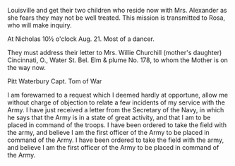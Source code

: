 Louisville and get their two children who reside now with Mrs. Alexander as she fears they may not be well treated. This mission is transmitted to Rosa, who will make inquiry.

At Nicholas 10½ o'clock
Aug. 21. Most of a dancer.

They must address their letter to
Mrs. Willie Churchill (mother's daughter)
Cincinnati, O., Water St. Bel. Elm & plume
No. 178, to whom the Mother is on the way now.

Pitt Waterbury
Capt. Tom of War

I am forewarned to a request which I deemed hardly at opportune, allow me without charge of objection to relate a few incidents of my service with the Army. I have just received a letter from the Secretary of the Navy, in which he says that the Army is in a state of great activity, and that I am to be placed in command of the troops. I have been ordered to take the field with the army, and believe I am the first officer of the Army to be placed in command of the Army. I have been ordered to take the field with the army, and believe I am the first officer of the Army to be placed in command of the Army.